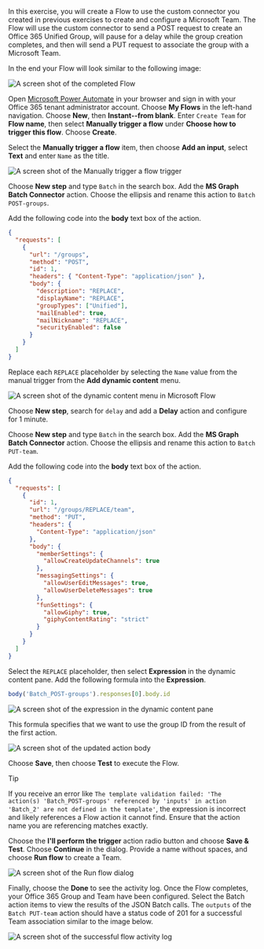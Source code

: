 <!-- markdownlint-disable MD002 MD041 -->

In this exercise, you will create a Flow to use the custom connector you created in previous exercises to create and configure a Microsoft Team. The Flow will use the custom connector to send a POST request to create an Office 365 Unified Group, will pause for a delay while the group creation completes, and then will send a PUT request to associate the group with a Microsoft Team.

In the end your Flow will look similar to the following image:

![A screen shot of the completed Flow](./images/flow-team1.png)

Open [Microsoft Power Automate](https://flow.microsoft.com) in your browser and sign in with your Office 365 tenant administrator account. Choose **My Flows** in the left-hand navigation. Choose **New**, then **Instant--from blank**. Enter `Create Team` for **Flow name**, then select **Manually trigger a flow** under **Choose how to trigger this flow**. Choose **Create**.

Select the **Manually trigger a flow** item, then choose **Add an input**, select **Text** and enter `Name` as the title.

![A screen shot of the Manually trigger a flow trigger](./images/flow-team6.PNG)

Choose **New step** and type `Batch` in the search box. Add the **MS Graph Batch Connector** action. Choose the ellipsis and rename this action to `Batch POST-groups`.

Add the following code into the **body** text box of the action.

```json
{
  "requests": [
    {
      "url": "/groups",
      "method": "POST",
      "id": 1,
      "headers": { "Content-Type": "application/json" },
      "body": {
        "description": "REPLACE",
        "displayName": "REPLACE",
        "groupTypes": ["Unified"],
        "mailEnabled": true,
        "mailNickname": "REPLACE",
        "securityEnabled": false
      }
    }
  ]
}
```

Replace each `REPLACE` placeholder by selecting the `Name` value from the manual trigger from the **Add dynamic content** menu.

![A screen shot of the dynamic content menu in Microsoft Flow](./images/flow-team2.png)

Choose **New step**, search for `delay` and add a **Delay** action and configure for 1 minute.

Choose **New step** and type `Batch` in the search box. Add the **MS Graph Batch Connector** action. Choose the ellipsis and rename this action to `Batch PUT-team`.

Add the following code into the **body** text box of the action.

```json
{
  "requests": [
    {
      "id": 1,
      "url": "/groups/REPLACE/team",
      "method": "PUT",
      "headers": {
        "Content-Type": "application/json"
      },
      "body": {
        "memberSettings": {
          "allowCreateUpdateChannels": true
        },
        "messagingSettings": {
          "allowUserEditMessages": true,
          "allowUserDeleteMessages": true
        },
        "funSettings": {
          "allowGiphy": true,
          "giphyContentRating": "strict"
        }
      }
    }
  ]
}
```

Select the `REPLACE` placeholder, then select **Expression** in the dynamic content pane. Add the following formula into the **Expression**.

```js
body('Batch_POST-groups').responses[0].body.id
```

![A screen shot of the expression in the dynamic content pane](./images/flow-formula.png)

This formula specifies that we want to use the group ID from the result of the first action.

![A screen shot of the updated action body](./images/flow-team3.png)

Choose **Save**, then choose **Test** to execute the Flow.

> [!TIP]
> If you receive an error like `The template validation failed: 'The action(s) 'Batch_POST-groups' referenced by 'inputs' in action 'Batch_2' are not defined in the template'`, the expression is incorrect and likely references a Flow action it cannot find. Ensure that the action name you are referencing matches exactly.

Choose the **I'll perform the trigger** action radio button and choose **Save & Test**. Choose **Continue** in the dialog. Provide a name without spaces, and choose **Run flow** to create a Team.

![A screen shot of the Run flow dialog](./images/flow-team4.png)

Finally, choose the **Done** to see the activity log. Once the Flow completes, your Office 365 Group and Team have been configured. Select the Batch action items to view the results of the JSON Batch calls. The `outputs` of the `Batch PUT-team` action should have a status code of 201 for a successful Team association similar to the image below.

![A screen shot of the successful flow activity log](./images/flow-team5.png)
